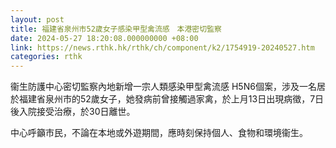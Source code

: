 ```yaml
---
layout: post
title: 福建省泉州市52歲女子感染甲型禽流感　本港密切監察
date: 2024-05-27 18:20:08.000000000 +08:00
link: https://news.rthk.hk/rthk/ch/component/k2/1754919-20240527.htm
categories: rthk
---
```


衞生防護中心密切監察內地新增一宗人類感染甲型禽流感 H5N6個案，涉及一名居於福建省泉州市的52歲女子，她發病前曾接觸過家禽，於上月13日出現病徵，7日後入院接受治療，於30日離世。

中心呼籲市民，不論在本地或外遊期間，應時刻保持個人、食物和環境衞生。
